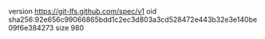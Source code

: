 version https://git-lfs.github.com/spec/v1
oid sha256:92e656c99066865bdd1c2ec3d803a3cd528472e443b32e3e140be09f6e384273
size 980

